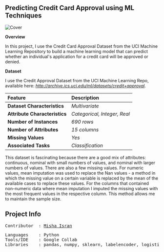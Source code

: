 ## **Predicting Credit Card Approval using ML Techniques**

![Cover](https://github.com/mishaisran/Projects/blob/master/Predicting%20Credit%20Card%20Approvals/Images/Cover_CCA.PNG)

**Overview**

In this project, I use the Credit Card Approval Dataset from the UCI Machine Learning Repository to build a machine learning model that can predict whether an individual's application for a credit card will be approved or denied.

**Dataset**

I use the Credit Approval Dataset from the UCI Machine Learning Repo, available here: *http://archive.ics.uci.edu/ml/datasets/credit+approval*. 

| Feature      | Description                                                    | 
| :---         | :---              | 
| **Dataset Characteristics**   | *Multivariate*        | 
| **Attribute Characteristics**     | *Categorical, Integer, Real*          |
| **Number of Instances**     | *690 rows*          | 
| **Number of Attributes**     | *15 columns*          | 
| **Missing Values**    | *Yes*          | 
| **Associated Tasks**     | *Classification*          | 


This dataset is fascinating because there are a good mix of attributes: continuous, nominal with small numbers of values, and nominal with larger numbers of values. There are also a few missing values. For numeric values, mean imputation was used to replace the Nan values - a method in which the missing value on a certain variable is replaced by the mean of the available cases to replace these values. For the columns that contained non-numeric data where mean imputation I imputed the missing values with the most frequent values in the respective column. This method allows me to maintain the sample size.

**Project Info**
---
<pre>
Contributor  : <a href=https://github.com/Al-Cap>Misha Isran</a>
</pre>

<pre>
Languages    : Python
Tools/IDE    : Google Collab
Libraries    : pandas, numpy, sklearn, labelencoder, logisticregression
</pre>
  </tbody>
</table>
